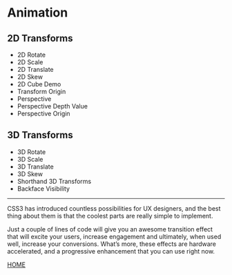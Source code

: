 # Animation

## 2D Transforms
* 2D Rotate
* 2D Scale
* 2D Translate
* 2D Skew
* 2D Cube Demo
* Transform Origin
* Perspective
* Perspective Depth Value
* Perspective Origin

## 3D Transforms
* 3D Rotate
* 3D Scale
* 3D Translate
* 3D Skew
* Shorthand 3D Transforms
* Backface Visibility

<hr>

CSS3 has introduced countless possibilities for UX designers, and the best thing about them is that the coolest parts are really simple to implement.

Just a couple of lines of code will give you an awesome transition effect that will excite your users, increase engagement and ultimately, when used well, increase your conversions. What’s more, these effects are hardware accelerated, and a progressive enhancement that you can use right now.


<a href="README.md">HOME</a>